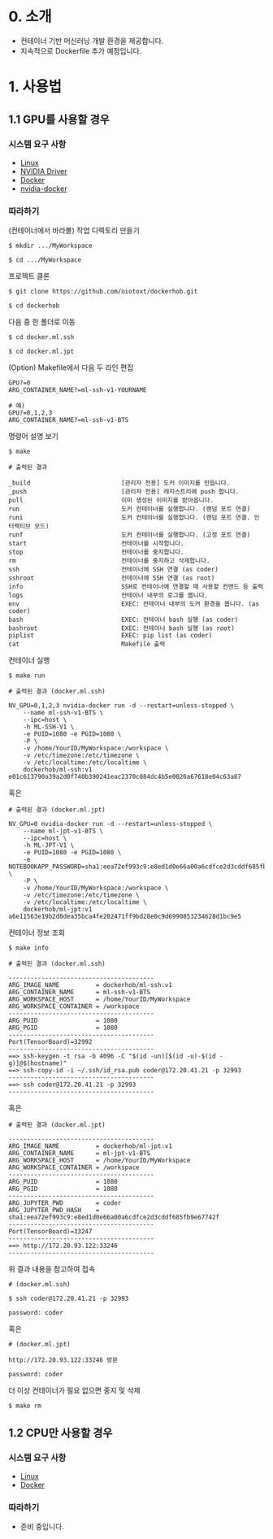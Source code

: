 # 0. 소개

* 컨테이너 기반 머신러닝 개발 환경을 제공합니다.
* 지속적으로 Dockerfile 추가 예정입니다.

# 1. 사용법

## 1.1 GPU를 사용할 경우

### 시스템 요구 사항

* [Linux](https://ubuntu.com/)
* [NVIDIA Driver](https://www.google.com/search?newwindow=1&ei=x0lBXfGhI5zMmAW_3ZXoDQ&q=How+to+Install+latest+nvidia+drivers+in+linux&oq=How+to+Install+latest+nvidia+drivers+in+linux&gs_l=psy-ab.3..35i39i19.1543.1917..2800...0.0..0.122.232.0j2......0....1..gws-wiz.......0i19.NIeyvBbm3Xs&ved=0ahUKEwixoabA197jAhUcJqYKHb9uBd0Q4dUDCAo&uact=5)
* [Docker](https://docs.docker.com/install/)
* [nvidia-docker](https://github.com/NVIDIA/nvidia-docker)

### 따라하기

(컨테이너에서 바라볼) 작업 디렉토리 만들기

    $ mkdir .../MyWorkspace

    $ cd .../MyWorkspace

프로젝트 클론

    $ git clone https://github.com/oiotoxt/dockerhob.git

    $ cd dockerhob

다음 중 한 폴더로 이동

    $ cd docker.ml.ssh

    $ cd docker.ml.jpt

(Option) Makefile에서 다음 두 라인 편집

    GPU?=0
    ARG_CONTAINER_NAME?=ml-ssh-v1-YOURNAME

    # 예)
    GPU?=0,1,2,3
    ARG_CONTAINER_NAME?=ml-ssh-v1-BTS

명령어 설명 보기

    $ make

```
# 출력된 결과

_build                         [관리자 전용] 도커 이미지를 만듭니다.
_push                          [관리자 전용] 레지스트리에 push 합니다.
pull                           이미 생성된 이미지를 받아옵니다.
run                            도커 컨테이너를 실행합니다. (랜덤 포트 연결)
runi                           도커 컨테이너를 실행합니다. (랜덤 포트 연결. 인터랙티브 모드)
runf                           도커 컨테이너를 실행합니다. (고정 포트 연결)
start                          컨테이너를 시작합니다.
stop                           컨테이너를 중지합니다.
rm                             컨테이너를 중지하고 삭제합니다.
ssh                            컨테이너에 SSH 연결 (as coder)
sshroot                        컨테이너에 SSH 연결 (as root)
info                           SSH로 컨테이너에 연결할 때 사용할 컨맨드 등 출력
logs                           컨테이너 내부의 로그를 봅니다.
env                            EXEC: 컨테이너 내부의 도커 환경을 봅니다. (as coder)
bash                           EXEC: 컨테이너 bash 실행 (as coder)
bashroot                       EXEC: 컨테이너 bash 실행 (as root)
piplist                        EXEC: pip list (as coder)
cat                            Makefile 출력
```

컨테이너 실행

    $ make run

```
# 출력된 결과 (docker.ml.ssh)

NV_GPU=0,1,2,3 nvidia-docker run -d --restart=unless-stopped \
	--name ml-ssh-v1-BTS \
	--ipc=host \
	-h ML-SSH-V1 \
	-e PUID=1080 -e PGID=1080 \
	-P \
	-v /home/YourID/MyWorkspace:/workspace \
	-v /etc/timezone:/etc/timezone \
	-v /etc/localtime:/etc/localtime \
	dockerhob/ml-ssh:v1
e01c613790a39a2d0f740b390241eac2370c084dc4b5e0026a67618e04c63a87
```

혹은

```
# 출력된 결과 (docker.ml.jpt)

NV_GPU=0 nvidia-docker run -d --restart=unless-stopped \
	--name ml-jpt-v1-BTS \
	--ipc=host \
	-h ML-JPT-V1 \
	-e PUID=1080 -e PGID=1080 \
	-e NOTEBOOKAPP_PASSWORD=sha1:eea72ef993c9:e8ed1d0e66a00a6cdfce2d3cddf685fb9e67742f \
	-P \
	-v /home/YourID/MyWorkspace:/workspace \
	-v /etc/timezone:/etc/timezone \
	-v /etc/localtime:/etc/localtime \
	dockerhob/ml-jpt:v1
a6e11563e19b2d0dea35bca4fe202471ff9bd28e0c9d6990853234628d1bc9e5

```
컨테이너 정보 조회

    $ make info

```
# 출력된 결과 (docker.ml.ssh)

----------------------------------------
ARG_IMAGE_NAME          = dockerhob/ml-ssh:v1
ARG_CONTAINER_NAME      = ml-ssh-v1-BTS
ARG_WORKSPACE_HOST      = /home/YourID/MyWorkspace
ARG_WORKSPACE_CONTAINER = /workspace
----------------------------------------
ARG_PUID                = 1080
ARG_PGID                = 1080
----------------------------------------
Port(TensorBoard)=32992
----------------------------------------
==> ssh-keygen -t rsa -b 4096 -C "$(id -un)[$(id -u)-$(id -g)]@$(hostname)"
==> ssh-copy-id -i ~/.ssh/id_rsa.pub coder@172.20.41.21 -p 32993
----------------------------------------
==> ssh coder@172.20.41.21 -p 32993
----------------------------------------
```

혹은

```
# 출력된 결과 (docker.ml.jpt)

----------------------------------------
ARG_IMAGE_NAME          = dockerhob/ml-jpt:v1
ARG_CONTAINER_NAME      = ml-jpt-v1-BTS
ARG_WORKSPACE_HOST      = /home/YourID/MyWorkspace
ARG_WORKSPACE_CONTAINER = /workspace
----------------------------------------
ARG_PUID                = 1080
ARG_PGID                = 1080
----------------------------------------
ARG_JUPYTER_PWD         = coder
ARG_JUPYTER_PWD_HASH    = sha1:eea72ef993c9:e8ed1d0e66a00a6cdfce2d3cddf685fb9e67742f
----------------------------------------
Port(TensorBoard)=33247
----------------------------------------
==> http://172.20.93.122:33246
----------------------------------------
```

위 결과 내용을 참고하여 접속

    # (docker.ml.ssh)

    $ ssh coder@172.20.41.21 -p 32993

    password: coder

혹은

    # (docker.ml.jpt)

    http://172.20.93.122:33246 방문

    password: coder


더 이상 컨테이너가 필요 없으면 중지 및 삭제

    $ make rm

## 1.2 CPU만 사용할 경우

### 시스템 요구 사항

* [Linux](https://ubuntu.com/)
* [Docker](https://docs.docker.com/install/)

### 따라하기

* 준비 중입니다.